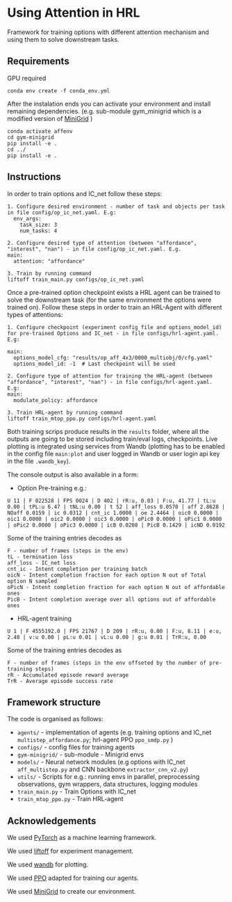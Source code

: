 # Using Attention in HRL

Framework for training options with different attention mechanism and using them to solve downstream tasks.

## Requirements
GPU required

```
conda env create -f conda_env.yml
```
After the instalation ends you can activate your environment and install remaining dependencies. (e.g. sub-module gym_minigrid which is a modified version of [MiniGrid](https://github.com/maximecb/gym-minigrid) )
```
conda activate affenv
cd gym-minigrid
pip install -e .
cd ../
pip install -e .
```

## Instructions
In order to train options and IC_net follow these steps:

```
1. Configure desired environment - number of task and objects per task in file config/op_ic_net.yaml. E.g:
  env_args:
    task_size: 3
    num_tasks: 4

2. Configure desired type of attention (between "affordance", "interest", "nan") - in file config/op_ic_net.yaml. E.g. 
main:
  attention: "affordance" 

3. Train by running command
liftoff train_main.py configs/op_ic_net.yaml
```

Once a pre-trained option checkpoint exists a HRL agent can be trained to solve the downstream task (for the same environment the options were trained on). Follow these steps in order to train an HRL-Agent with different types of attentions:

```
1. Configure checkpoint (experiment config file and options_model_id) for pre-trained Options and IC_net - in file configs/hrl-agent.yaml. E.g: 

main:
  options_model_cfg: "results/op_aff_4x3/0000_multiobj/0/cfg.yaml"
  options_model_id: -1  # Last checkpoint will be used

2. Configure type of attention for training the HRL-agent (between "affordance", "interest", "nan") - in file configs/hrl-agent.yaml. E.g:
main:
  modulate_policy: affordance

3. Train HRL-agent by running command
liftoff train_mtop_ppo.py configs/hrl-agent.yaml

```

Both training scrips produce results in the `results` folder, where all the outputs are going to be stored including train/eval logs, checkpoints. Live plotting is integrated using services from Wandb (plotting has to be enabled in the config file `main:plot` and user logged in Wandb or user login api key in the file `.wandb_key`). 

The console output is also available in a form:
- Option Pre-training e.g.:
```
U 11 | F 022528 | FPS 0024 | D 402 | rR:u, 0.03 | F:u, 41.77 | tL:u 0.00 | tPL:u 6.47 | tNL:u 0.00 | t 52 | aff_loss 0.0570 | aff 2.8628 | NOaff 0.0159 | ic 0.0312 | cnt_ic 1.0000 | oe 2.4464 | oic0 0.0000 | oic1 0.0000 | oic2 0.0000 | oic3 0.0000 | oPic0 0.0000 | oPic1 0.0000 | oPic2 0.0000 | oPic3 0.0000 | icB 0.0208 | PicB 0.1429 | icND 0.0192
```

Some of the  training entries decodes as
```
F - number of frames (steps in the env)
tL - termination loss
aff_loss - IC_net loss
cnt_ic - Intent completion per training batch 
oicN - Intent completion fraction for each option N out of Total option N sampled
oPicN - Intent completion fraction for each option N out of affordable ones
PicB - Intent completion average over all options out of affordable ones
```

- HRL-agent training

```
U 1 | F 4555192.0 | FPS 21767 | D 209 | rR:u, 0.00 | F:u, 8.11 | e:u, 2.48 | v:u 0.00 | pL:u 0.01 | vL:u 0.00 | g:u 0.01 | TrR:u, 0.00
```
Some of the  training entries decodes as
```
F - number of frames (steps in the env offseted by the number of pre-training steps)
rR - Accumulated episode reward average
TrR - Average episode success rate
```

## Framework structure

The code is organised as follows:
 
 - `agents/` - implementation of agents (e.g. training options and IC_net `multistep_affordance.py`; hrl-agent PPO `ppo_smdp.py` )
 - `configs/`  - config files for training agents
 - `gym-minigrid/` - sub-module - Minigrid envs
 - `models/` - Neural network modules (e.g options with IC_net `aff_multistep.py` and CNN backbone `extractor_cnn_v2.py`)
 - `utils/` - Scripts for e.g.: running envs in parallel, preprocessing observations,  gym wrappers, data structures, logging modules 
 - `train_main.py` - Train Options with IC_net
 - `train_mtop_ppo.py` - Train HRL-agent


## Acknowledgements
We used [PyTorch](https://pytorch.org/) as a machine learning framework.

We used [liftoff](https://github.com/tudor-berariu/liftoff) for experiment management.

We used [wandb](https://wandb.ai/site) for plotting.

We used [PPO](https://github.com/ikostrikov/pytorch-a2c-ppo-acktr-gail) adapted for training our agents.

We used [MiniGrid](https://github.com/maximecb/gym-minigrid) to create our environment.


